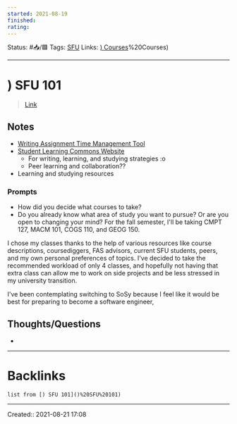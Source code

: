 ```yaml
---
started: 2021-08-19
finished:
rating: 
---
```

Status: #📥/🟩 
Tags: [SFU](SFU)
Links: [) Courses](notes/)%20Courses)
___
# ) SFU 101
> [Link](https://canvas.sfu.ca/courses/64288/pages/setting-yourself-up-for-academic-success?module_item_id=2137469)
## Notes
- [Writing Assignment Time Management Tool](https://www.lib.sfu.ca/about/branches-depts/slc/learning/calculator)
- [Student Learning Commons Website](https://www.lib.sfu.ca/about/branches-depts/slc)
	- For writing, learning, and studying strategies :o
	- Peer learning and collaboration??
- Learning and studying resources
### Prompts
-   How did you decide what courses to take?
-   Do you already know what area of study you want to pursue? Or are you open to changing your mind?
For the fall semester, I'll be taking CMPT 127, MACM 101, COGS 110, and GEOG 150.

I chose my classes thanks to the help of various resources like course descriptions, coursediggers, FAS advisors, current SFU students, peers, and my own personal preferences of topics. I've decided to take the recommended workload of only 4 classes, and hopefully not having that extra class can allow me to work on side projects and be less stressed in my university transition.


I've been contemplating switching to SoSy because I feel like it would be best for preparing to become a software engineer,
## Thoughts/Questions
- 
___
# Backlinks
```dataview
list from [) SFU 101]()%20SFU%20101)
```
___

Created:: 2021-08-21 17:08
